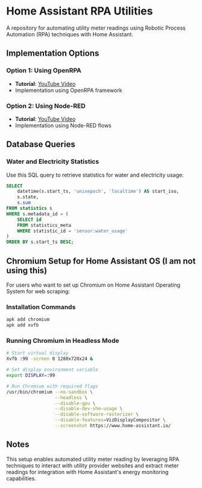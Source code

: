 # Home Assistant RPA Utilities

A repository for automating utility meter readings using Robotic Process Automation (RPA) techniques with Home Assistant.

## Implementation Options

### Option 1: Using OpenRPA
- **Tutorial**: [YouTube Video](https://www.youtube.com/watch?v=I5dfFuoYgMg&t)
- Implementation using OpenRPA framework

### Option 2: Using Node-RED
- **Tutorial**: [YouTube Video](https://www.youtube.com/watch?v=I5dfFuoYgMg&t)
- Implementation using Node-RED flows

## Database Queries

### Water and Electricity Statistics
Use this SQL query to retrieve statistics for water and electricity usage:

```sql
SELECT 
    datetime(s.start_ts, 'unixepoch', 'localtime') AS start_iso,
    s.state, 
    s.sum 
FROM statistics s
WHERE s.metadata_id = (
    SELECT id 
    FROM statistics_meta 
    WHERE statistic_id = 'sensor:water_usage'
)
ORDER BY s.start_ts DESC;
```

## Chromium Setup for Home Assistant OS (I am not using this)

For users who want to set up Chromium on Home Assistant Operating System for web scraping:

### Installation Commands
```bash
apk add chromium
apk add xvfb
```

### Running Chromium in Headless Mode
```bash
# Start virtual display
Xvfb :99 -screen 0 1280x720x24 &

# Set display environment variable
export DISPLAY=:99

# Run Chromium with required flags
/usr/bin/chromium --no-sandbox \
                  --headless \
                  --disable-gpu \
                  --disable-dev-shm-usage \
                  --disable-software-rasterizer \
                  --disable-features=VizDisplayCompositor \
                  --screenshot https://www.home-assistant.io/
```

## Notes

This setup enables automated utility meter reading by leveraging RPA techniques to interact with utility provider websites and extract meter readings for integration with Home Assistant's energy monitoring capabilities.
